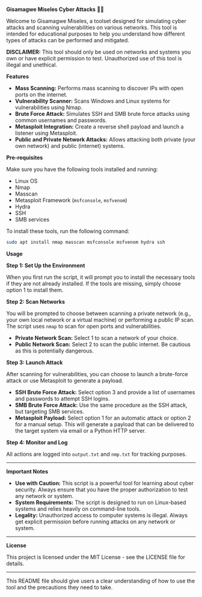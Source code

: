 **Gisamagwe Miseles Cyber Attacks** 🚀💥

Welcome to Gisamagwe Miseles, a toolset designed for simulating cyber attacks and scanning vulnerabilities on various networks. This tool is intended for educational purposes to help you understand how different types of attacks can be performed and mitigated.

**DISCLAIMER:** This tool should only be used on networks and systems you own or have explicit permission to test. Unauthorized use of this tool is illegal and unethical.

**Features**

- **Mass Scanning:** Performs mass scanning to discover IPs with open ports on the internet.
- **Vulnerability Scanner:** Scans Windows and Linux systems for vulnerabilities using Nmap.
- **Brute Force Attack:** Simulates SSH and SMB brute force attacks using common usernames and passwords.
- **Metasploit Integration:** Create a reverse shell payload and launch a listener using Metasploit.
- **Public and Private Network Attacks:** Allows attacking both private (your own network) and public (internet) systems.

**Pre-requisites**

Make sure you have the following tools installed and running:

- Linux OS
- Nmap
- Masscan
- Metasploit Framework (`msfconsole`, `msfvenom`)
- Hydra
- SSH
- SMB services

To install these tools, run the following command:

```bash
sudo apt install nmap masscan msfconsole msfvenom hydra ssh
```

**Usage**

**Step 1: Set Up the Environment**

When you first run the script, it will prompt you to install the necessary tools if they are not already installed. If the tools are missing, simply choose option 1 to install them.

**Step 2: Scan Networks**

You will be prompted to choose between scanning a private network (e.g., your own local network or a virtual machine) or performing a public IP scan. The script uses `nmap` to scan for open ports and vulnerabilities.

- **Private Network Scan:** Select 1 to scan a network of your choice.
- **Public Network Scan:** Select 2 to scan the public internet. Be cautious as this is potentially dangerous.

**Step 3: Launch Attack**

After scanning for vulnerabilities, you can choose to launch a brute-force attack or use Metasploit to generate a payload.

- **SSH Brute Force Attack:** Select option 3 and provide a list of usernames and passwords to attempt SSH logins.
- **SMB Brute Force Attack:** Use the same procedure as the SSH attack, but targeting SMB services.
- **Metasploit Payload:** Select option 1 for an automatic attack or option 2 for a manual setup. This will generate a payload that can be delivered to the target system via email or a Python HTTP server.

**Step 4: Monitor and Log**

All actions are logged into `output.txt` and `nmp.txt` for tracking purposes.

---

**Important Notes**

- **Use with Caution:** This script is a powerful tool for learning about cyber security. Always ensure that you have the proper authorization to test any network or system.
- **System Requirements:** The script is designed to run on Linux-based systems and relies heavily on command-line tools.
- **Legality:** Unauthorized access to computer systems is illegal. Always get explicit permission before running attacks on any network or system.

---

**License**

This project is licensed under the MIT License - see the LICENSE file for details.

---

This README file should give users a clear understanding of how to use the tool and the precautions they need to take.
